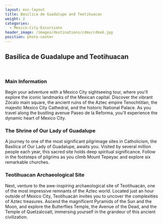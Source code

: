 ```yaml
---
layout: exc-layout
title: Basilica de Guadalupe and Teotihuacan
weight: 2
categories:
  - Mexico-City-Excursions
header_image: /images/destinations/cdmx/cdmx6.jpg
position: photo-center
---
```

## Basilica de Guadalupe and Teotihuacan  
&nbsp;  

### Main Information

Begin your adventure with a Mexico City sightseeing tour, where you'll explore the iconic landmarks of the Mexican capital. Discover the vibrant Zócalo main square, the ancient ruins of the Aztec empire Tenochtitlan, the majestic Mexico City Cathedral, and the historic National Palace. As you travel along the bustling avenue Paseo de la Reforma, you'll experience the dynamic heart of Mexico City.

### The Shrine of Our Lady of Guadalupe

A journey to one of the most significant pilgrimage sites in Catholicism, the Basilica of Our Lady of Guadalupe, awaits you. Visited by several million people each year, this sacred site holds deep spiritual significance. Follow in the footsteps of pilgrims as you climb Mount Tepeyac and explore six remarkable churches.

### Teotihuacan Archaeological Site

Next, venture to the awe-inspiring archaeological site of Teotihuacán, one of the most impressive remnants of the Aztec world. Located just an hour outside of Mexico City, Teotihuacán invites you to uncover the complexities of Aztec treasures. Ascend the magnificent Pyramids of the Sun and the Moon, and explore the Butterflies Temple, the Avenue of the Dead, and the Temple of Quetzalcoatl, immersing yourself in the grandeur of this ancient civilization.

